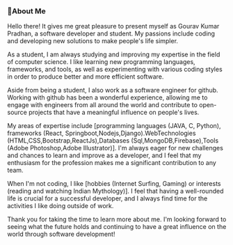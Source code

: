 ### 👦About Me

Hello there! It gives me great pleasure to present myself as Gourav Kumar Pradhan, a software developer and student. My passions include coding and developing new solutions to make people's life simpler.

As a student, I am always studying and improving my expertise in the field of computer science. I like learning new programming languages, frameworks, and tools, as well as experimenting with various coding styles in order to produce better and more efficient software.


Aside from being a student, I also work as a software engineer for github. Working with github has been a wonderful experience, allowing me to engage with engineers from all around the world and contribute to open-source projects that have a meaningful influence on people's lives.

My areas of expertise include [programming languages (JAVA, C, Python), frameworks (React, Springboot,Nodejs,Django).WebTechnologies (HTML,CSS,Bootstrap,ReactJs),Databases (Sql,MongoDB,Firebase),Tools (Adobe Photoshop,Adobe Illustrator)]. I'm always eager for new challenges and chances to learn and improve as a developer, and I feel that my enthusiasm for the profession makes me a significant contribution to any team.

When I'm not coding, I like [hobbies (Internet Surfing, Gaming) or interests (reading and watching Indian Mythology)]. I feel that having a well-rounded life is crucial for a successful developer, and I always find time for the activities I like doing outside of work.

Thank you for taking the time to learn more about me. I'm looking forward to seeing what the future holds and continuing to have a great influence on the world through software development!   
